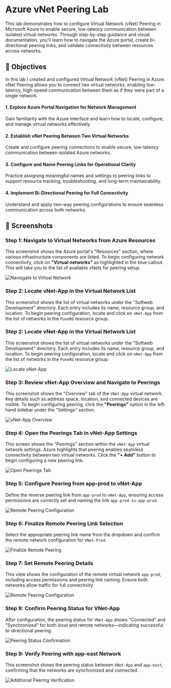 # Azure vNet Peering Lab
This lab demonstrates how to configure Virtual Network (vNet) Peering in Microsoft Azure to enable secure, low-latency communication between isolated virtual networks. Through step-by-step guidance and visual documentation, you'll learn how to navigate the Azure portal, create bi-directional peering links, and validate connectivity between resources across networks.

## 📌 Objectives
In this lab I created and configured Virtual Network (vNet) Peering in Azure. vNet Peering allows you to connect two virtual networks, enabling low-latency, high-speed communication between them as if they were part of a single network.
#### 1. Explore Azure Portal Navigation for Network Management
 Gain familiarity with the Azure interface and learn how to locate, configure, and manage virtual networks effectively.
#### 2. Establish vNet Peering Between Two Virtual Networks
Create and configure peering connections to enable secure, low-latency communication between isolated Azure networks.
#### 3. Configure and Name Peering Links for Operational Clarity
Practice assigning meaningful names and settings to peering links to support resource tracking, troubleshooting, and long-term maintainability.
#### 4. Implement Bi-Directional Peering for Full Connectivity
 Understand and apply two-way peering configurations to ensure seamless communication across both networks.
 
## 📸 Screenshots


### Step 1: Navigate to Virtual Networks from Azure Resources  
This screenshot shows the Azure portal's "Resources" section, where various infrastructure components are listed. To begin configuring network connectivity, click on **"Virtual networks"** as highlighted in the blue callout. This will take you to the list of available vNets for peering setup.  

![Navisgate to Virtual Network](Screenshots/Click%20Virtual%20Network%20.png)

### Step 2: Locate vNet-App in the Virtual Network List  
This screenshot shows the list of virtual networks under the "Softweb Development" directory. Each entry includes its name, resource group, and location. To begin peering configuration, locate and click on `vNet-App` from the list of networks in the `PuneRG` resource group.  

### Step 2: Locate vNet-App in the Virtual Network List  
This screenshot shows the list of virtual networks under the "Softweb Development" directory. Each entry includes its name, resource group, and location. To begin peering configuration, locate and click on `vNet-App` from the list of networks in the `PuneRG` resource group.  

![Locate vNet-App](Screenshots/Opt%20vNet-App.png)


### Step 3: Review vNet-App Overview and Navigate to Peerings  
This screenshot shows the "Overview" tab of the `VNet-App` virtual network. Key details such as address space, location, and connected devices are visible. To begin configuring peering, click the **"Peerings"** option in the left-hand sidebar under the "Settings" section.  

![vNet-App Overview](Screenshots/Click%20Peering%20.png)

### Step 4: Open the Peerings Tab in vNet-App Settings  
This screen shows the "Peerings" section within the `vNet-App` virtual network settings. Azure highlights that peering enables seamless connectivity between two virtual networks. Click the **"+ Add"** button to begin configuring a new peering link.  

![Open Peerings Tab](Screenshots/Click%20Add.png)

### Step 5: Configure Peering from app-prod to vNet-App
Define the reverse peering link from `app-prod` to `vNet-App`, ensuring access permissions are correctly set and naming the link `app-prod-to-app-prod`.

![Remote Peering Configuration](Screenshots/Peering%20Name%20Field.png)

### Step 6: Finalize Remote Peering Link Selection
Select the appropriate peering link name from the dropdown and confirm the remote network configuration for `VNet-Prod`.

![Finalize Remote Peering](Screenshots/Select%20Virual%20Network.png)

### Step 7: Set Remote Peering Details
This view shows the configuration of the remote virtual network `app-prod`, including access permissions and peering link naming. Ensure both networks allow traffic for full connectivity.

![Remote Peering Configuration](Screenshots/Peering%20Link%20Name%20Field.png)



### Step 8: Confirm Peering Status for VNet-App
After configuration, the peering status for `VNet-App` shows "Connected" and "Synchronized" for both local and remote networks—indicating successful bi-directional peering.

![Peering Status Confirmation](Screenshots/Click%20Add%20REVIEW.png)

### Step 9: Verify Peering with app-east Network
This screenshot shows the peering status between `VNet-App` and `app-east`, confirming that the networks are synchronized and connected.

![Additional Peering Verification](Screenshots/Ensuring%20the%20Peering.png)

